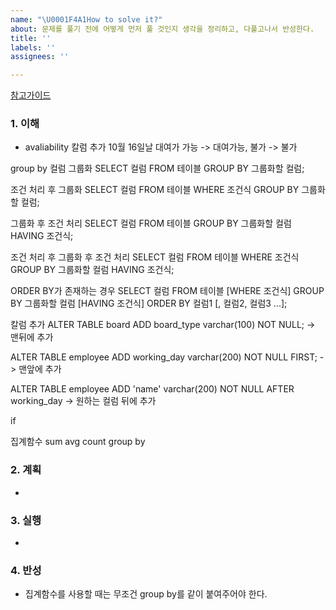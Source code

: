 ```yaml
---
name: "\U0001F4A1How to solve it?"
about: 문제를 풀기 전에 어떻게 먼저 풀 것인지 생각을 정리하고, 다풀고나서 반성한다.
title: ''
labels: ''
assignees: ''

---
```


[참고가이드](https://megaptera.notion.site/6-5f9b4105eb0748fd8f8baa631d92d6ea)

### 1. 이해
- avaliability 칼럼 추가 10월 16일날 대여가 가능 -> 대여가능, 불가 -> 불가

group by
컬럼 그룹화
SELECT 컬럼 FROM 테이블 GROUP BY 그룹화할 컬럼;

조건 처리 후 그룹화
SELECT 컬럼 FROM 테이블 WHERE 조건식 GROUP BY 그룹화할 컬럼;

그룹화 후 조건 처리
SELECT 컬럼 FROM 테이블 GROUP BY 그룹화할 컬럼 HAVING 조건식;

조건 처리 후 그룹화 후 조건 처리
SELECT 컬럼 FROM 테이블 WHERE 조건식 GROUP BY 그룹화할 컬럼 HAVING 조건식;

ORDER BY가 존재하는 경우
SELECT 컬럼 FROM 테이블 [WHERE 조건식]
GROUP BY 그룹화할 컬럼 [HAVING 조건식] ORDER BY 컬럼1 [, 컬럼2, 컬럼3 ...];

칼럼 추가
ALTER TABLE board ADD board_type varchar(100) NOT NULL; -> 맨뒤에 추가

ALTER TABLE employee ADD working_day varchar(200) NOT NULL FIRST; -> 맨앞에 추가

ALTER TABLE employee ADD 'name' varchar(200) NOT NULL AFTER working_day -> 원하는 컬럼 뒤에 추가

if

집계함수
sum
avg
count
group by


### 2. 계획
- 

### 3. 실행
- 

### 4. 반성
- 집계함수를 사용할 때는 무조건 group by를 같이 붙여주어야 한다.
